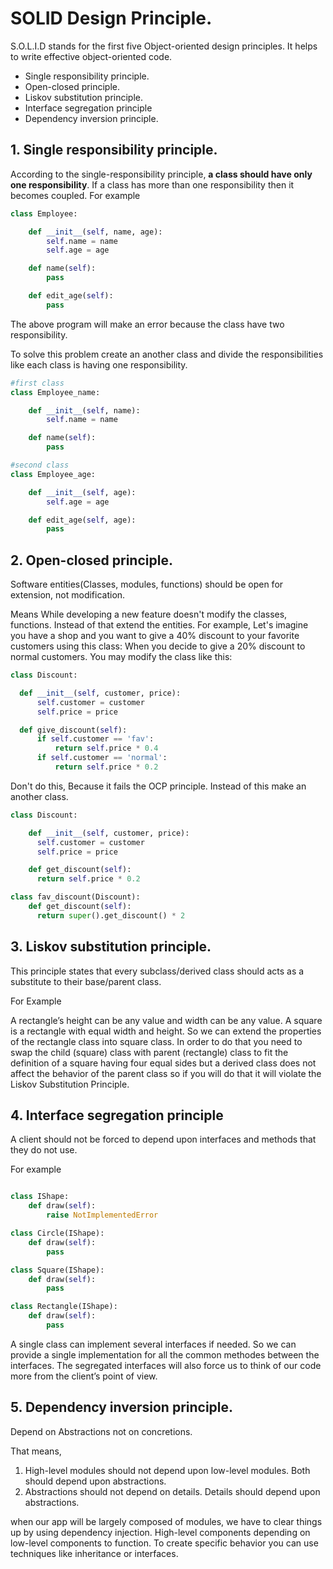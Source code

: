 # SOLID Design Principle.
S.O.L.I.D stands for the first five Object-oriented design principles. It helps to write effective object-oriented code.
*  Single responsibility principle.
* Open-closed principle.
* Liskov substitution principle.
* Interface segregation principle
* Dependency inversion principle.

## 1. Single responsibility principle.
According to the single-responsibility principle, **a class should have only one responsibility**. If a class has more than one responsibility then it becomes coupled. For example 

```python
class Employee:

    def __init__(self, name, age):
        self.name = name
        self.age = age

    def name(self):
        pass

    def edit_age(self):
        pass
```
The above program will make an error because the class have two responsibility.

To solve this problem create an another class and divide the responsibilities like each class is having one responsibility.

```python
#first class
class Employee_name:

    def __init__(self, name):
        self.name = name

    def name(self):
        pass

#second class
class Employee_age:

    def __init__(self, age):
        self.age = age

    def edit_age(self, age):
        pass
```
## 2. Open-closed principle.
Software entities(Classes, modules, functions) should be open for extension, not modification. 

Means While developing a new feature doesn't modify the classes, functions. Instead of that extend the entities. For example, Let's imagine you have a shop and you want to give a 40% discount to your favorite customers using this class: When you decide to give a 20% discount to normal customers. You may modify the class like this:
```python
class Discount:

  def __init__(self, customer, price):
      self.customer = customer
      self.price = price

  def give_discount(self):
      if self.customer == 'fav':
          return self.price * 0.4
      if self.customer == 'normal':
          return self.price * 0.2
```
Don't do this, Because it fails the OCP principle. Instead of this make an another class.
```python
class Discount:

    def __init__(self, customer, price):
      self.customer = customer
      self.price = price

    def get_discount(self):
      return self.price * 0.2

class fav_discount(Discount):
    def get_discount(self):
      return super().get_discount() * 2
```
## 3. Liskov substitution principle.
This principle states that every subclass/derived class should acts as a substitute to their base/parent class. 

For Example

A rectangle’s height can be any value and width can be any value.  A square is a rectangle with equal width and height. So we can extend the properties of the rectangle class into square class. In order to do that you need to swap the child (square) class with parent (rectangle) class to fit the definition of a square having four equal sides but a derived class does not affect the behavior of the parent class so if you will do that it will violate the Liskov Substitution Principle.
## 4. Interface segregation principle

A client should not be forced to depend upon interfaces and methods that they do not use.

For example
```python

class IShape:
    def draw(self):
        raise NotImplementedError

class Circle(IShape):
    def draw(self):
        pass

class Square(IShape):
    def draw(self):
        pass

class Rectangle(IShape):
    def draw(self):
        pass
```
A single class can implement several interfaces if needed. So we can provide a single implementation for all the common methodes between the interfaces. The segregated interfaces will also force us to think of our code more from the client’s point of view.

## 5. Dependency inversion principle.

Depend on Abstractions not on concretions.

That means,
1. High-level modules should not depend upon low-level modules. Both should depend upon abstractions.
2. Abstractions should not depend on details. Details should depend upon abstractions.

when our app will be largely composed of modules, we have to clear things up by using dependency injection. High-level components depending on low-level components to function. To create specific behavior you can use techniques like inheritance or interfaces.
